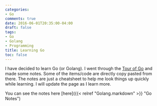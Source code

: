 ```yaml
---
categories:
- Go
comments: true
date: 2016-06-01T20:35:00-04:00
draft: false
tags:
- Go
- Golang
- Programming
title: Learning Go
toc: false
---
```

I have decided to learn Go (or Golang). I went through the [Tour of Go](https://tour.golang.org/) and made some notes. Some of the items/code are directly copy pasted from there. The notes are just a cheatsheet to help me look things up quickly while learning. I will update the page as I learn more.

You can see the notes here [here]({{< relref "Golang.markdown" >}} "Go Notes")

<!--more-->
